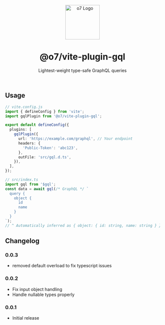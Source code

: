 <p align="center">
  <img src="https://i.postimg.cc/T1Wk3khh/logo.png" width="112" alt="o7 Logo" />
</p>

<h1 align="center">@o7/vite-plugin-gql</h1>

<p align="center">Lightest-weight type-safe GraphQL queries</p>
<br />

## Usage

<!-- prettier-ignore -->
```ts
// vite.config.js
import { defineConfig } from 'vite';
import gqlPlugin from '@o7/vite-plugin-gql';

export default defineConfig({
  plugins: [
    gqlPlugin({
      url: 'https://example.com/graphql', // Your endpoint
      headers: {
        'Public-Token': 'abc123',
      },
      outFile: 'src/gql.d.ts',
    }),
  ],
});

// src/index.ts
import gql from '$gql';
const data = await gql(/* GraphQL */ `
  query {
    object {
      id
      name
    }
  }
`);
// ^ Automatically inferred as { object: { id: string, name: string } }
```

## Changelog

### 0.0.3

- removed default overload to fix typescript issues

### 0.0.2

- Fix input object handling
- Handle nullable types properly

### 0.0.1

- Initial release
